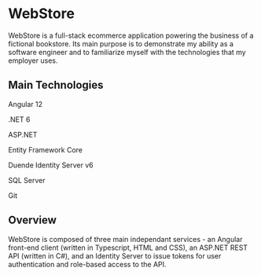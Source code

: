 # WebStore

WebStore is a full-stack ecommerce application powering the business of a fictional bookstore. Its main purpose is to demonstrate my ability as a software engineer and to familiarize myself with the technologies that my employer uses.

## Main Technologies

Angular 12

.NET 6

ASP.NET

Entity Framework Core

Duende Identity Server v6

SQL Server

Git

## Overview

WebStore is composed of three main independant services - an Angular front-end client (written in Typescript, HTML and CSS), an ASP.NET REST API (written in C#), and an Identity Server to issue tokens for user authentication and role-based access to the API.
